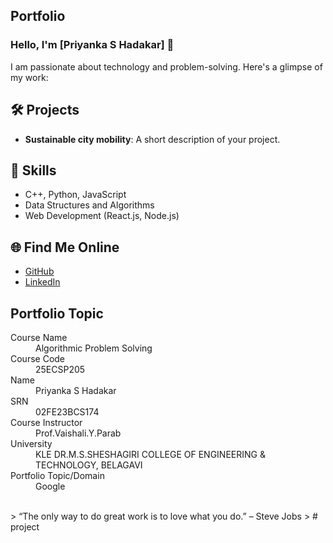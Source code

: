 ## Portfolio

### Hello, I'm [Priyanka S Hadakar] 👋

I am passionate about technology and problem-solving. Here's a glimpse of my work:

## 🛠️ Projects
- **Sustainable city mobility**: A short description of your project.


## 🚀 Skills
- C++, Python, JavaScript
- Data Structures and Algorithms
- Web Development (React.js, Node.js)

## 🌐 Find Me Online
- [GitHub](https://github.com/your-github-username)
- [LinkedIn](https://linkedin.com/in/your-linkedin-profile)

## Portfolio Topic

<dl>
<dt>Course Name</dt>
<dd>Algorithmic Problem Solving</dd>
<dt>Course Code</dt>
<dd>25ECSP205</dd>
<dt>Name</dt>
<dd>Priyanka S Hadakar</dd>
<dt>SRN</dt>
<dd>02FE23BCS174</dd>
<dt>Course Instructor</dt>
<dd>Prof.Vaishali.Y.Parab</dd>
<dt>University</dt>
<dd>KLE DR.M.S.SHESHAGIRI COLLEGE OF ENGINEERING & TECHNOLOGY, BELAGAVI</dd>
<dt>Portfolio Topic/Domain</dt>
<dd>Google</dd>
</dl>

<br> 
> “The only way to do great work is to love what you do.” – Steve Jobs
>
# project
